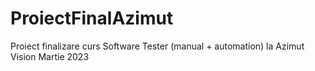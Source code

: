 # ProiectFinalAzimut
Proiect finalizare curs Software Tester (manual + automation) la Azimut Vision Martie 2023
